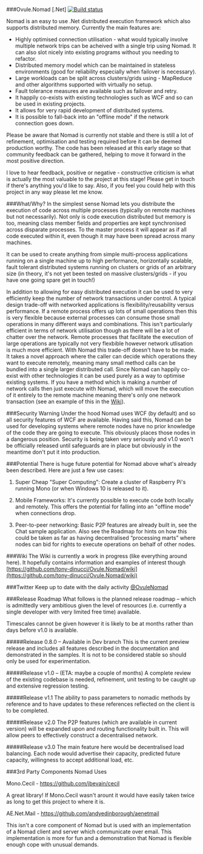 ###Ovule.Nomad [.Net] [![Build status](https://ci.appveyor.com/api/projects/status/kocanm4n512cid52/branch/dev?svg=true)](https://ci.appveyor.com/project/tony-dinucci/ovule-nomad/branch/dev)

Nomad is an easy to use .Net distributed execution framework which also supports distributed memory.  Currently the main features are: 

* Highly optimised connection utilisation - what would typically involve multiple network trips can be acheived with a single trip using Nomad.  It can also slot nicely into existing programs without you needing to refactor.
* Distributed memory model which can be maintained in stateless environments (good for reliability especially when failover is necessary).
* Large workloads can be split across clusters/grids using  - MapReduce and other algorithms supported with virtually no setup.
* Fault tolerance measures are available such as failover and retry.
* It happily co-exists with existing technologies such as WCF and so can be used in existing projects.
* It allows for very rapid development of distributed systems.
* It is possible to fall-back into an "offline mode" if the network connection goes down.

Please be aware that Nomad is currently not stable and there is still a lot of refinement, optimisation and testing required before it can be deemed production worthy. The code has been released at this early stage so that community feedback can be gathered, helping to move it forward in the most positive direction.  

I love to hear feedback, positive or negative - constructive criticism is what is actually the most valuable to the project at this stage!  Please get in touch if there's anything you'd like to say.  Also, if you feel you could help with this project in any way please let me know.

###What/Why?
In the simplest sense Nomad lets you distribute the execution of code across multiple processes (typically on remote machines but not necessarily). Not only is code execution distributed but memory is too, meaning class member fields and properties are kept synchronised across disparate processes.  To the master process it will appear as if all code executed within it, even though it may have been spread across many machines.    

It can be used to create anything from simple multi-process applications running on a single machine up to high performance, horizontally scalable, fault tolerant distributed systems running on clusters or grids of an arbitrary size (in theory, it's not yet been tested on massive clusters/grids - if you have one going spare get in touch!)

In addition to allowing for easy distributed execution it can be used to very efficiently keep the number of network transactions under control.  A typical design trade-off with networked applications is flexibility/reusability versus performance.  If a remote process offers up lots of small operations then this is very flexible because external processes can consume those small operations in many different ways and combinations.  This isn't particularly efficient in terms of network utilisation though as there will be a lot of chatter over the network.  Remote processes that facilitate the execution of large operations are typically not very flexbible however network utlisation is much more efficient.  With Nomad this trade-off doesn't have to be made.  It takes a novel approach where the caller can decide which operations they want to execute remotely, meaning many small method calls can be bundled into a single larger distributed call.  Since Nomad can happily co-exist with other technologies it can be used purely as a way to optimise existing systems. If you have a method which is making a number of network calls then just execute with Nomad, which will move the execution of it entirely to the remote machine meaning there's only one network transaction (see an example of this in the [Wiki](https://github.com/tony-dinucci/Ovule.Nomad/wiki)).  

###Security Warning
Under the hood Nomad uses WCF (by default) and so all security features of WCF are available.  Having said this, Nomad can be used for developing systems where remote nodes have no prior knowledge of the code they are going to execute.  This obviously places those nodes in a dangerous position.  Security is being taken very seriously and v1.0 won't be officially released until safeguards are in place but obviously in the meantime don't put it into production.  

###Potential 
There is huge future potential for Nomad above what's already been described.  Here are just a few use cases:

1.	Super Cheap "Super Computing": Create a cluster of Raspberry Pi's running Mono (or when Windows 10 is released to it). 

2.	Mobile Frameworks: It's currently possible to execute code both locally and remotely.  This offers the potential for falling into an "offline mode" when connections drop.   

3.	Peer-to-peer networking: Basic P2P features are already built in, see the Chat sample application.  Also see the Roadmap for hints on how this could be taken as far as having decentralised “processing marts” where nodes can bid for rights to execute operations on behalf of other nodes.

###Wiki
The Wiki is currently a work in progress (like everything around here).  It hopefully contains information and examples of interest though [https://github.com/tony-dinucci/Ovule.Nomad/wiki](https://github.com/tony-dinucci/Ovule.Nomad/wiki)

###Twitter
Keep up to date with the daily activity [@OvuleNomad](https://twitter.com/OvuleNomad)

###Release Roadmap
What follows is the planned release roadmap – which is admittedly very ambitious given the level of resources (i.e. currently a single developer with very limited free time) available.  

Timescales cannot be given however it is likely to be at months rather than days before v1.0 is available.

#####Release 0.8.0 – Available in Dev branch
This is the current preview release and includes all features described in the documentation and demonstrated in the samples.  It is not to be considered stable so should only be used for experimentation.

#####Release v1.0 – (ETA: maybe a couple of months)
A complete review of the existing codebase is needed, refinement, unit testing to be caught up and extensive regression testing.  

#####Release v1.1
The ability to pass parameters to nomadic methods by reference and to have updates to these references reflected on the client is to be completed.  

#####Release v2.0
The P2P features (which are available in current version) will be expanded upon and routing functionality built in.  This will allow peers to effectively construct a decentralised network.   

#####Release v3.0
The main feature here would be decentralised load balancing.  Each node would advertise their capacity, predicted future capacity, willingness to accept additional load, etc.

###3rd Party Components Nomad Uses

Mono.Cecil - https://github.com/jbevain/cecil

A great library! If Mono.Cecil wasn't arount it would have easily taken twice as long to get this project to where it is.

AE.Net.Mail - https://github.com/andyedinborough/aenetmail

This isn't a core component of Nomad but is used with an implementation of a Nomad client and server which communicate over email.  This implementation is more for fun and a demonstration that Nomad is flexible enough cope with unusual demands.

